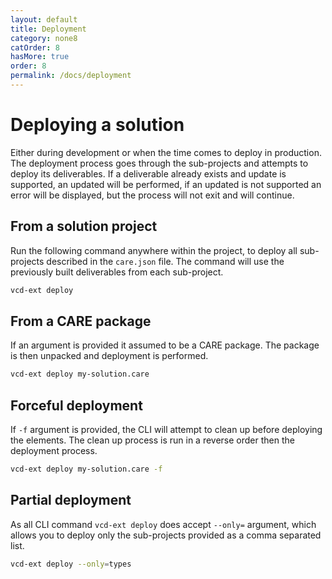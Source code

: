 ```yaml
---
layout: default
title: Deployment
category: none8
catOrder: 8
hasMore: true
order: 8
permalink: /docs/deployment
---
```

# Deploying a solution
Either during development or when the time comes to deploy in production. The deployment process goes through the sub-projects and attempts to deploy its deliverables. If a deliverable already exists and update is supported, an updated will be performed, if an updated is not supported an error will be displayed, but the process will not exit and will continue.

## From a solution project
Run the following command anywhere within the project, to deploy all sub-projects described in the `care.json` file. The command will use the previously built deliverables from each sub-project.
```bash
vcd-ext deploy
```

## From a CARE package
If an argument is provided it assumed to be a CARE package. The package is then unpacked and deployment is performed.
```bash
vcd-ext deploy my-solution.care
```

## Forceful deployment
If `-f` argument is provided, the CLI will attempt to clean up before deploying the elements. The clean up process is run in a reverse order then the deployment process.
```bash
vcd-ext deploy my-solution.care -f
```

## Partial deployment
As all CLI command `vcd-ext deploy` does accept `--only=` argument, which allows you to deploy only the sub-projects provided as a comma separated list.
```bash
vcd-ext deploy --only=types
```
